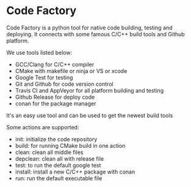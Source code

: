 Code Factory
==================

Code Factory is a python tool for native code building, testing and deploying. It connects with some famous C/C++ build tools and Github platform. 

We use tools listed below:

- GCC/Clang for C/C++ compiler
- CMake with makefile or ninja or VS or xcode
- Google Test for testing
- Git and Github for code version control
- Travis CI and AppVeyor for all platform building and testing
- Github Release for deploy code
- conan for the package manager

It's an easy use tool and can be used to get the newest build tools

Some actions are supported:

- init: initialize the code repository
- build: for running CMake build in one action
- clean: clean all middle files
- depclean: clean all with release file
- test: to run the default google test
- install: install a new C/C++ package with conan
- run: run the default executable file
